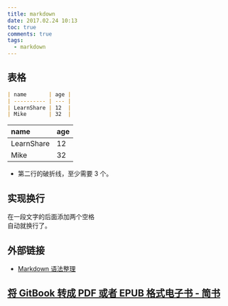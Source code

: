 ```yaml
---
title: markdown
date: 2017.02.24 10:13
toc: true
comments: true
tags:
  - markdown
---
```


## 表格

```markdown
| name       | age |
| ---------- | --- |
| LearnShare | 12  |
| Mike       | 32  |
```

| name       | age |
| :--------- | :-- |
| LearnShare | 12  |
| Mike       | 32  |

- 第二行的破折线，至少需要 3 个。

## 实现换行

在一段文字的后面添加两个空格  
自动就换行了。

## 外部链接

- [Markdown 语法整理](https://guo365.github.io/study/Markdown.html#41)

## [将 GitBook 转成 PDF 或者 EPUB 格式电子书 - 简书](https://www.jianshu.com/p/7d192b650874)
